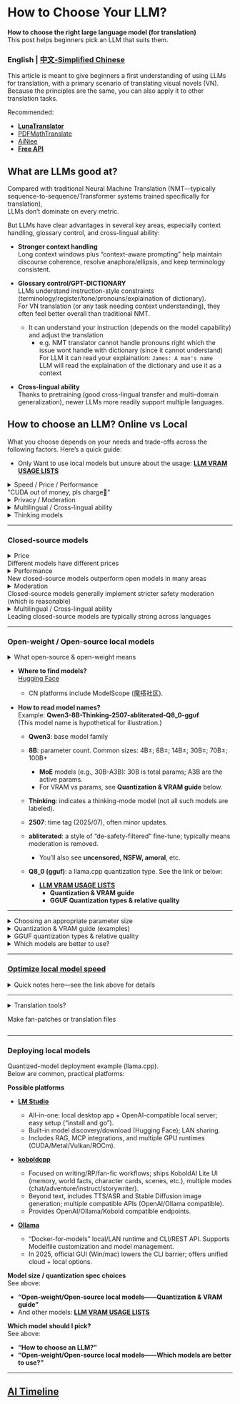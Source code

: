# How to Choose Your LLM?
**How to choose the right large language model (for translation)**  </br>
This post helps beginners pick an LLM that suits them.

### English | [中文-Simplified Chinese](README.md)
This article is meant to give beginners a first understanding of using LLMs for translation, with a primary scenario of translating visual novels (VN). Because the principles are the same, you can also apply it to other translation tasks.

Recommended:
- [**LunaTranslator**](https://github.com/HIllya51/LunaTranslator)
- [PDFMathTranslate](https://github.com/PDFMathTranslate/PDFMathTranslate-next)
- [AiNiee](https://github.com/NEKOparapa/AiNiee)
- [**Free API**](Freellmapi.md)


## What are LLMs good at?
Compared with traditional Neural Machine Translation (NMT—typically sequence-to-sequence/Transformer systems trained specifically for translation),    
LLMs don’t dominate on every metric. </br>

But LLMs have clear advantages in several key areas, especially context handling, glossary control, and cross-lingual ability:

- **Stronger context handling**</br>
  Long context windows plus “context-aware prompting” help maintain discourse coherence, resolve anaphora/ellipsis, and keep terminology consistent.

- **Glossary control/GPT-DICTIONARY**</br>
  LLMs understand instruction-style constraints (terminology/register/tone/pronouns/explaination of dictionary).   
  For VN translation (or any task needing context understanding), they often feel better overall than traditional NMT.
  - It can understand your instruction (depends on the model capability) and adjust the translation
    - e.g. NMT translator cannot handle pronouns right which the issue wont handle with dictionary (since it cannot understand)    
      For LLM it can read your explaination: `James: A man's name`    
      LLM will read the explaination of the dictionary and use it as a context

- **Cross-lingual ability**</br>
  Thanks to pretraining (good cross-lingual transfer and multi-domain generalization), newer LLMs more readily support multiple languages.


## How to choose an LLM? Online vs Local
What you choose depends on your needs and trade-offs across the following factors. Here’s a quick guide:</br>

- Only Want to use local models but unsure about the usage: [**LLM VRAM USAGE LISTS**](OtherModels_gguf.md) 

<details>
  <summary>Speed / Price / Performance  </br>
  "CUDA out of money, pls charge💸"</summary>   </br>
  
LLMs can be:
- **Local models**
- **Online models**
  - **Official APIs** (online)
  - **Third-party hosted APIs** (online)
  
Local (self-hosted) means you run the LLM on your own PC/server.

How big a model you can run depends on **GPU memory bandwidth / VRAM size / compute**.
  
- Whether **local** or **online API**, there are cost trade-offs. </br>
  Local needs a GPU; online APIs are pay-as-you-go. Prices depend on model size and your token usage.</br>
Bigger model / faster speed = better quality = more VRAM + more CUDA cores = higher API cost
  - Google offers a **free-tier API**. Gemini 2.0 Flash is usually stronger than ~70% of small open models, but comes with quota limits. Bigger models = tighter limits.</br>

- If you don’t have an 8GB+ GPU (6GB is often the bare minimum; Mac: 16GB unified memory), **consider** [**Free API**](Freellmapi.md)
  - There are similar third-party platforms in CN providing some free tokens.
  - The author hasn’t used AMD AI Max+ 395 series, compatibility/perf unknown.
    - Design is similar to Mac unified memory but with lower bandwidth (vs M3) and insufficient compute to fully exploit 128GB.

- With a 6GB+ VRAM GPU you can try local deployment.
    - See **Open-weight/Open-source locally — Quantization & VRAM guide** below.
      - For **Less or more VRAM**, also see [**LLM VRAM USAGE LISTS**](OtherModels_gguf.md) 
        - Usually, <4B models struggle to keep translation quality; 8B is a good “sweet spot.”

 </details>

 <details>
  <summary>Privacy / Moderation</summary>  

  -  **Local models**: generally no privacy leakage (runs on your machine). Only moderation remains (you can choose fine-tuned models to avoid it).
  -  **Google AI Studio / free-tier [API](Freellmapi.md)**: privacy isn’t a concern because there’s no private data to protect here (joke). Google states free-tier data may be used for training; there’s no opt-out.
  -  **Paid APIs**: true E2EE is not feasible yet. TEE/Confidential Computing (CC-ON) depends on the cloud provider.
      - Most providers offer transport + at-rest encryption; plaintext is visible server-side. They promise to protect and regularly delete your data, and provide opt-out from training.
      - Moderation exists. Newer models are typically stricter (more advanced safety). Official APIs are usually stricter than third-party hosts.
  - **Third-party hosted open-source models**: you can choose fine-tuned variants that reduce/disable moderation (platform-level moderation unknown).
</details>

 <details>
  <summary>Multilingual / Cross-lingual ability</summary>  
   
  - Multilingual strength depends on the base model’s corpus, size, and training techniques.
    - Domain-/language-tuned models reinforce certain areas vs their base model.</br>
      - Example: [SakuraLLM](https://github.com/SakuraLLM/SakuraLLM) continues pretraining and fine-tuning on general Japanese and light-novel/Galgame bilingual (ZH-JA) data; it improves those domains sharply but degrades in other domains/languages, losing many of the base model (Qwen2.5) capabilities. Best used for translation tasks.
</details>

<details> 
  <summary>Thinking models</summary>  
  
  - “Thinking” mode strengthens contextual understanding and instruction following.</br>
    In theory it yields better whole-document translation when context linkage matters (vs non-thinking mode).
    - Quality still depends on the training corpus.
  - But it’s slower, and chain-of-thought consumes lots of tokens—usually not ideal for real-time translation.
  
</details>

---------

### Closed-source models

<details> 
  <summary>Price</br>
Different models have different prices</summary>  

Using a $10 usage budget on Gemini official API as a quick estimate:

| Feature       | 2.5 Pro | 2.5 Flash | 2.5 Flash-Lite |
| :----------- | :-----: | :-------: | :------------: |
| Input limit (or) | ~8M | ~33.3M | ~100M |
| Output limit | ~1M | ~4M | ~25M |
| Cost = input tokens * unit price + output tokens * unit price |

1. Thinking tokens not included here  
2. 100 tokens ≈ 75 English words  
3. Or assume a small chat-style call ≈ 1,000 input + 500 output tokens per call.</br>
2.5 Pro: ≈ 1,600 calls</br>
2.5 Flash: ≈ 6,450 calls</br>
2.5 Flash-Lite or 2.0 Flash: ≈ 33,000 calls</br>

> Google provides a free-tier API.  
> But it’s limited by:
> - Requests per minute (RPM)
> - Tokens per minute (TPM)
> - Requests per day (RPD)  
> Daily quota resets at midnight Pacific Time.

| Model                  | Official API free-tier (baseline)         | Common/observed limits in AI Studio |
|------------------------|-------------------------------------------|-------------------------------------|
| Gemini 2.5 Pro         | 5 RPM / 250k TPM / 100 RPD                | Not consistently shown              |
| Gemini 2.5 Flash       | 10 RPM / 250k TPM / 250 RPD               | Often 10 RPM / 500 RPD; some use-cases dropped to 250 RPD since 2025-06 |
| Gemini 2.5 Flash-Lite  | 15 RPM / 250k TPM / 1000 RPD              | Often 15 RPM / 500 RPD              |
| Gemini 2.0 Flash       | 15 RPM / 1M TPM / 200 RPD                 | Often 15 RPM / 1500 RPD             |
| Gemini 2.0 Flash-Lite  | 30 RPM / 1M TPM / 200 RPD                 | Often 30 RPM / 1500 RPD             |

\* AI Studio vs API: AI Studio usage is “free forever,” but its UI quotas don’t always match the API docs exactly; Google adjusts them periodically (e.g., 2.5 Flash RPD observed dropping from 500 to 250).
</details>
  
<details> 
  <summary>Performance</br>  
New closed-source models outperform open models in many areas</summary>  
  
Representatives (as of 2025/08):
  - xAI (Grok-4)
  - OpenAI (GPT-5 Thinking)
  - Google (Gemini 2.5 Pro)
  - Anthropic (Claude 4/4.1)</br>
  Within a family, larger models are stronger (Gemini 2.5 Pro > Flash > Lite).

See various benchmarks on [Kaggle](https://www.kaggle.com/benchmarks).
</details>

<details> 
  <summary>Moderation</br>    
Closed-source models generally implement stricter safety moderation (which is reasonable)</summary> 

**Rough moderation strictness (weaker → stronger):**</br>
Grok-3/4 (easier to bypass) ≤ Claude 3.7 ≤ Gemini 2.0 series < Gemini 2.5 series < OpenAI third-party APIs <<< OpenAI (newer the model, harder the bypass)
1. Gemini 2.5 free tier appears stricter.
2. Web/client Chat versions are stricter than APIs.
3. Third-party hosting tends to be less strict than official APIs.

</details>

<details>
  <summary>Multilingual / Cross-lingual ability</br>   
Leading closed-source models are typically strong across languages</summary> 

| Model | Verifiable count | Basis (scope) | Notes |
|---|---:|---|---|
| **xAI Grok-3** | **27** | Official language list (model) | Vendor-listed supported text languages. |
| **xAI Grok-4** | — | — | **Undisclosed**. |
| **OpenAI GPT-4** | **26** | Evaluation coverage (translated MMLU) | Eval includes 26 languages; eval ≠ upper bound. |
| **OpenAI GPT-4o** | **More than GPT-4** | Official statement |   |
| **OpenAI GPT-5** | — | — | **Undisclosed**. |
| **Google Gemini 2.5 Pro** | **37** / **40+** | Dev prompt languages / Web app UI | Two counts: dev list 37; Web UI “40+”. |
| **Anthropic Claude 3.7 / 4 / 4.1** | **15** / **11** | Official eval coverage / Product/UI languages | Eval: English + 14 non-English (15 total); UI languages: 11. |

<details> 
  <summary>Grok-3</summary> 
  
> English, Spanish, French, Afrikaans, Arabic, Bengali, Welsh, German, Greek, Indonesian, Icelandic, Italian, Japanese, Korean, Latvian, Marathi, Nepali, Punjabi, Polish, Russian, Swahili, Telugu, Thai, Turkish, Ukrainian, Urdu, Chinese </br>
  
</details>

<details> 
  <summary>GPT-4</summary> 
  
> English, Italian, Afrikaans, Spanish, German, French, Indonesian, Russian, Polish, Ukrainian, Greek, Latvian, Mandarin (Chinese), Arabic, Turkish, Japanese, Swahili, Welsh, Korean, Icelandic, Bengali, Urdu, Nepali, Thai, Punjabi, Marathi, Telugu </br>
</details>

<details> 
  <summary>Gemini</summary>  
> Arabic, Bengali, Bulgarian, Chinese (Simplified/Traditional), Croatian, Czech, Danish, Dutch, English, Estonian, Persian, Finnish, French, German, Greek, Gujarati, Hebrew, Hindi, Hungarian, Indonesian, Italian, Japanese, Kannada, Korean, Latvian, Lithuanian, Malayalam, Marathi, Norwegian, Polish, Portuguese, Romanian, Russian, Serbian, Slovak, Slovenian, Spanish, Swahili, Swedish, Tamil, Telugu, Thai, Turkish, Ukrainian, Urdu, Vietnamese
</details>

<details> 
  <summary>Claude</summary> 
  
> English (baseline), Spanish, Portuguese (Brazil), Italian, French, Indonesian, German, Arabic, Chinese (Simplified), Korean, Japanese, Hindi, Bengali, Swahili, Yoruba
</details>

</details>

-------
### Open-weight / Open-source local models

<details> 
  <summary>What open-source & open-weight means</summary> 

  - Today, “open-source models” usually means **open-weight**.  </br>
  - **Open-weight**: the model weights are released; anyone can use/modify/fine-tune/commercialize them under a license (e.g., MIT). </br>
  - **Truly open-source**: training/inference code & pipeline, model architecture, weights, and data sources are published, sufficient for full reproduction.
</details>

- **Where to find models?** </br>
[Hugging Face](https://huggingface.co/)  
  - CN platforms include ModelScope (魔搭社区).

- **How to read model names?** </br>
Example: **Qwen3-8B-Thinking-2507-abliterated-Q8_0-gguf** </br>
(This model name is hypothetical for illustration.)</br>

  - **Qwen3**: base model family
    
  - **8B**: parameter count. Common sizes: 4B±; 8B±; 14B±; 30B±; 70B±; 100B+
    - **MoE** models (e.g., 30B-A3B): 30B is total params; A3B are the active params.
    - For VRAM vs params, see **Quantization & VRAM guide** below.
      
  - **Thinking**: indicates a thinking-mode model (not all such models are labeled).
  
  - **2507**: time tag (2025/07), often minor updates.
  
  - **abliterated**: a style of “de-safety-filtered” fine-tune; typically means moderation is removed.
    - You’ll also see **uncensored, NSFW, amoral**, etc.
   
  - **Q8_0 (gguf)**: a llama.cpp quantization type. See the link or below:
    - [**LLM VRAM USAGE LISTS**](OtherModels_gguf.md) 
      - **Quantization & VRAM guide**
      - **GGUF Quantization types & relative quality**

--------

<details> 
  <summary>Choosing an appropriate parameter size</summary> 
  
  - Typically, GPU VRAM > model file size + context usage.
  - Bigger model × more data × more compute → better results (scaling law).
    - For example: Qwen3-4B < Qwen3-8B < Qwen3-14B < Qwen3-32B
  - Common open-model size tiers: 4B±; 8B±; 14B±; 32B±; 70B±; 100B+
    - <4B models often yield poor translation quality—test on Hugging Face if curious.
    - For MoE, consider the **total** parameter count.
> Note: A conservative VRAM estimate is “model file size + ~1GB headroom.” Longer context or placing KV cache on-GPU requires more VRAM.</br>
>
> If you exceed VRAM (spilling into system RAM), speed drops sharply (except on unified-memory systems).</br>
>
> In theory, larger models translate better; family-to-family comparisons are tricky.

</details>

<details> 
  <summary>Quantization & VRAM guide (examples)</summary> 
  
Using Qwen3 GGUF sizes with llama.cpp as examples.</br>
Here we only discuss GGUF models supported by llama.cpp (deployable via Ollama / LM Studio etc.). (MLX is similar.)</br>

#### Qwen3-8B (GGUF)

| Quantization | Model file size | Recommended VRAM (weights + headroom) |
|---|---:|---:|
| Q4_K_M | 5.03 GB | ≥ 6 GB |
| Q5_0 | 5.72 GB | ≥ 7/8 GB |
| Q5_K_M | 5.85 GB | ≥ 7/8 GB |
| Q6_K | 6.73 GB | ≥ 8 GB |
| Q8_0 | 8.71 GB | ≥ 10 GB |

#### Qwen3-14B (GGUF)

| Quantization | Model file size | Recommended VRAM (weights + headroom) |
|---|---:|---:|
| Q4_K_M | 9.00 GB | ≥ 11/12 GB |
| Q5_0 | 10.3 GB | ≥ 12 GB |
| Q5_K_M | 10.5 GB | ≥ 12 GB |
| Q6_K | 12.1 GB | ≥ 14/16 GB |
| Q8_0 | 15.7 GB | ≥ 18/20 GB |

See more examples for other sizes | [**LLM VRAM USAGE LISTS**](OtherModels_gguf.md)    
\* *On Apple Mac (M1+), unified memory = RAM + VRAM. After subtracting 6–8GB for system/apps, the remainder approximates usable VRAM (many optimizations may need more memory).*</br>
\* *For MoE (e.g., Qwen3-30B-A3B): total params = 30B, all must load; A3B are just the active params.*</br>
</details>

<details> 
  <summary>GGUF quantization types & relative quality</summary> 

> Note: “Quality” here is an **experience-based** tiering of overall closeness to FP16 + common community metrics (e.g., perplexity/objective evals). The same quant level can vary by model/task. `_K` denotes newer K-quant; `_S/_M` are mixed strategies—`_M` is usually higher quality than `_S`.

| Quantization | Theoretical bpw* | Relative quality (vs FP16) | Typical use / advice | Notes |
|---|---:|---|---|---|
| **Q8_0** | ≈ 8.0 | Highest (near FP16) | When VRAM is plenty and you want FP16-like fidelity or rigorous evals | “Legacy” method but the highest-quality quant; negligible drop vs FP16 |
| **Q6_K** | 6.5625 | Very high (near Q8_0) | Aim for high quality while saving VRAM | K-Quant; better quality/size than same-bit legacy |
| **Q5_K_M** | 5.5 | High | A great 5-bit default; deployment “sweet spot” | `_M` prioritizes quality over `_S` |
| **Q5_0** | ≈ 5.0 | Medium–High | Consider only for old workflows | Legacy; usually worse than Q5_K_* |
| **Q4_K_M** | 4.5 | Medium (best among many 4-bit options) | Tight VRAM yet usable quality; common balance | Often the 4-bit go-to |
| **Q4_K_S** | ≈ 4.5 | Medium–Low (lower than `_M`) | When you need speed/smaller size in 4-bit | More aggressive mix, slight quality drop |
| **Q4_0** | ≈ 4.0 | Medium–Low | Compatibility/contrast only | Legacy; generally not recommended* |
| **Q3_K_M** | 3.4375 | Low | Extreme memory/edge devices | Noticeable degradation; not recommended |

Further reading: https://gist.github.com/Artefact2/b5f810600771265fc1e39442288e8ec9

\* *bpw (bits per weight) are approximate/official numbers; some legacy formats (Q4_0/Q5_0) have extra overhead not precisely specified—shown as “≈”.*</br>
\* *Special case: Gemma 3 12B Instruct QAT is q4_0, but quantization-aware training (QAT) makes its quality/speed far above typical q4.*</br> 
</details>

</details>

<details> 
  <summary>Which models are better to use?</summary> 

  - **In most cases, newer is better**: newer training techniques/more data → generally stronger multilingual ability.</br>
  - **Bigger is better (within your VRAM)**:
    - Different sizes at different quant levels?  
      For translation, **Q5_K_M** and above show little loss. So, Qwen3-8B-Q8_0/FP16 < Qwen3-14B-Q5_K_M (for translation quality).
      - QAT (Quantization-Aware Training), e.g., Gemma 3 12B Instruct QAT q4, can outperform traditional q4 on both quality and speed.
    - For translation & instruction following you usually **don’t need Q8**; **Q6_K** and above are typically indistinguishable in quality.
  
  - **Language fine-tunes**: English is usually best supported (most data). Other languages depend on data quantity/quality and training methods.</br>
    Community fine-tunes (suffix like -JP) use Japanese data to significantly strengthen EN↔JA, but targeted fine-tunes often weaken other languages.
    > Due to uneven multilingual corpora, tokenizer effects, and limited capacity, the fewer the multilingual data and the smaller the model, the more pronounced this trade-off.
    
  - **Unmoderated**: If your content trips safety filters, choose an unmoderated model, e.g.:
    - Qwen3-8B-abliterated
    - gemma-3-27b-it-abliterated
    - Llama-3-70b-Uncensored
    - Dhanishtha-nsfw
    - amoral-gemma3-12B </br>   
    (Suffixes like abliterated / uncensored / NSFW / amoral indicate de-moderation; others include “evil”, etc.)  
    Depending on technique, these may sacrifice some quality.

</details>

-----------
    
### [Optimize local model speed](Model_Speed.md) </br>
<details> 
  <summary>Quick notes here—see the link above for details</summary>   </br>
    
Using LM STUDIO as an example:
<p align="center">
  <img src="./LM%20STUDIO.png" width="800" alt="LM Studio screenshot">
</p>

1. **Context Length** </br>
Max tokens the model can “remember/process” per run (prompt + generated output). Larger windows handle longer texts but require much more RAM/VRAM and compute; exceeding the true max can cause odd outputs.
2. **GPU Offload** </br>
How many layers run on GPU (llama.cpp `n_gpu_layers` / `-ngl`; `-1` or >#layers ≈ full offload). More GPU layers boost throughput but are VRAM-limited; the rest runs on CPU.
3. **CPU Thread Pool Size** </br>
Number of CPU threads during inference (`n_threads`). More threads ≠ linear gains; near physical cores/system default is typical.
4. **Evaluation Batch Size (n_batch)** </br>
How many tokens are fed in parallel during prefill. Larger batch → higher throughput but more RAM/VRAM; semantics unaffected.
5. **RoPE Frequency Base** </br>
Controls rotary position encoding base frequency; sometimes increased for longer-context stability (model/impl dependent).
6. **RoPE Frequency Scale** </br>
Scaling factor for RoPE; used with the above for extending effective context.
7. **Offload KV Cache to GPU Memory** </br>
Put K/V cache and KQV ops on GPU to ease CPU/RAM pressure and speed up long contexts; availability varies.
8. **Keep Model in Memory** </br>
Avoid unloading weights between calls for snappier reuse; costs RAM.
9. **Try mmap()** </br>
Map weights from disk on demand; speeds loading and reduces resident memory. (llama.cpp uses mmap by default; can disable if needed.)
10. **Seed** </br>
Fix randomness for reproducibility.
11. **Flash Attention (experimental/optional)** </br>
A more efficient attention implementation that reduces memory traffic and speeds long-sequence inference; availability varies.
12. **K Cache Quantization Type (experimental)** </br>
Quantize the K cache to cut memory/VRAM with minimal loss; stability varies by backend/hardware.
13. **V Cache Quantization Type (experimental)** </br>
Same idea for the V cache; often paired with K quantization for long contexts on small GPUs.
14. **Speculative Decoding** | [**LM STUDIO intro**](https://lmstudio.ai/blog/lmstudio-v0.3.10) </br>
Use a small, fast “draft” model to propose tokens that the large “main” model quickly verifies; improves speed without changing the final distribution.
> In most cases, keeping RoPE/KV defaults is fine; some models are sensitive.

</details>   

---------

<details> 
  <summary>Translation tools?</br>
  
Make fan-patches or translation files</summary> 

  - [**LunaTranslator**](https://github.com/HIllya51/LunaTranslator) — an all-in-one translator for visual novels/galgames. Supports text hooking (HOOK/OCR/clipboard/ASR/file translation), multiple online/local engines, pre-translation & caching, Python extensions; plus TTS, Japanese tokenization & furigana, dictionaries (MDICT/online), Anki flashcards, Yomitan plugins, etc.

  - [AiNiee](https://github.com/NEKOparapa/AiNiee) — one-click AI long-text translator. Fits common game text workflows (MTool, Ren’Py, Translator++), and many formats (i18next, EPUB/TXT, SRT/VTT/LRC, Word/PDF/Markdown). Auto file & language detection, context consistency & glossary, AI polishing/layout/term extraction; configurable for online and local models.

  - [LinguaGacha](https://github.com/neavo/LinguaGacha) — “nearly zero-config” multi-language text translator. Supports subtitles/ebooks/game texts, compatible with many online/local models (Claude/ChatGPT/etc.), emphasizes speed and preservation of format/code style. Many WOLF/Ren’Py/RPGMaker/Kirikiri games can be “translate-and-play,” with CLI and guides.

  - [BallonsTranslator](https://github.com/dmMaze/BallonsTranslator) — DL-assisted translation & typesetting for comics/webtoons. One-click MT, WYSIWYG text editing (find/replace, batch styles), image editing & inpainting (masks/heal), OCR detection; Windows packaged build or Python source; compatible with many MT/LLM and offline models.

</details>    

-----------
### Deploying local models
Quantized-model deployment example (llama.cpp). </br>
Below are common, practical platforms:

**Possible platforms** 
- [**LM Studio**](https://lmstudio.ai/)  </br>
  - All-in-one: local desktop app + OpenAI-compatible local server; easy setup (“install and go”). </br>
  - Built-in model discovery/download (Hugging Face); LAN sharing.</br>
  - Includes RAG, MCP integrations, and multiple GPU runtimes (CUDA/Metal/Vulkan/ROCm). </br>

- [**koboldcpp**](https://github.com/LostRuins/koboldcpp)  </br>
  - Focused on writing/RP/fan-fic workflows; ships KoboldAI Lite UI (memory, world facts, character cards, scenes, etc.), multiple modes (chat/adventure/instruct/storywriter).</br>
  - Beyond text, includes TTS/ASR and Stable Diffusion image generation; multiple compatible APIs (OpenAI/Ollama compatible).</br>
  - Provides OpenAI/Ollama/Kobold compatible endpoints.</br>

- [**Ollama**](https://ollama.com/) </br>
  - “Docker-for-models” local/LAN runtime and CLI/REST API. Supports Modelfile customization and model management.</br>
  - In 2025, official GUI (Win/mac) lowers the CLI barrier; offers unified cloud + local options.

**Model size / quantization spec choices**  </br>
See above: 
- **“Open-weight/Open-source local models——Quantization & VRAM guide”**
- And other models: [**LLM VRAM USAGE LISTS**](OtherModels_gguf.md) 

**Which model should I pick?** </br>
See above: 
 - **“How to choose an LLM?”**
 - **“Open-weight/Open-source local models——Which models are better to use?”** </br>

--------
## [AI Timeline](https://github.com/CYBIRD-D/How-to-Choose-your-LLM-Model-for-translation/blob/main/TIMELINE%201.jpg)
